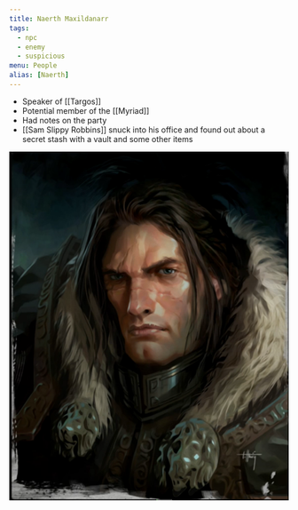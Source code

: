 ```yaml
---
title: Naerth Maxildanarr
tags:
  - npc
  - enemy
  - suspicious
menu: People
alias: [Naerth]
---
```


* Speaker of [[Targos]]
* Potential member of the [[Myriad]]
* Had notes on the party
* [[Sam Slippy Robbins]] snuck into his office and found out about a secret stash with a vault and some other items

![](../../assets/naerth-maxildanarr.png)
